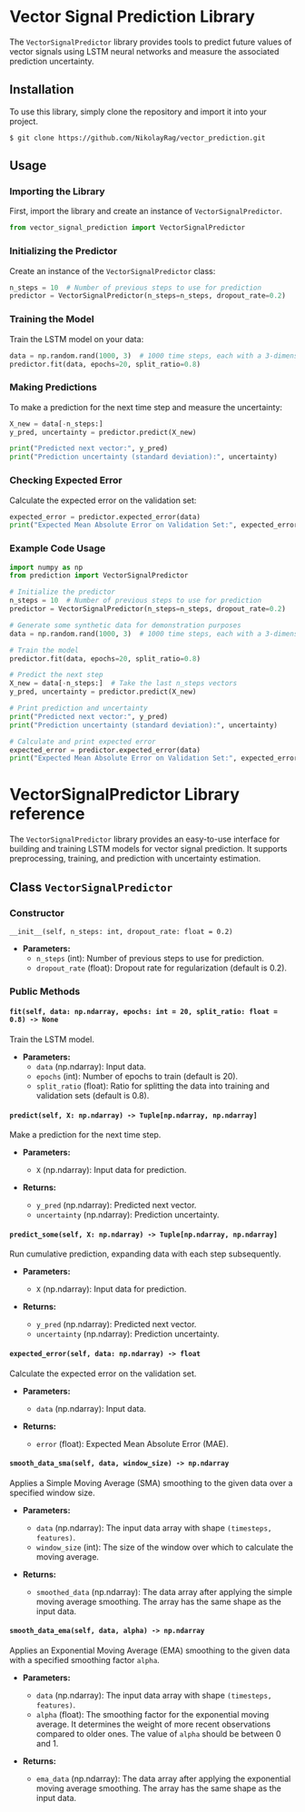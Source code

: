 # Vector Signal Prediction Library

The `VectorSignalPredictor` library provides tools to predict future values of vector signals using LSTM neural networks and measure the associated prediction uncertainty.

## Installation

To use this library, simply clone the repository and import it into your project.

```
$ git clone https://github.com/NikolayRag/vector_prediction.git
```

## Usage

### Importing the Library

First, import the library and create an instance of `VectorSignalPredictor`.

```python
from vector_signal_prediction import VectorSignalPredictor
```

### Initializing the Predictor

Create an instance of the `VectorSignalPredictor` class:

```python
n_steps = 10  # Number of previous steps to use for prediction
predictor = VectorSignalPredictor(n_steps=n_steps, dropout_rate=0.2)
```

### Training the Model

Train the LSTM model on your data:

```python
data = np.random.rand(1000, 3)  # 1000 time steps, each with a 3-dimensional vector
predictor.fit(data, epochs=20, split_ratio=0.8)
```

### Making Predictions

To make a prediction for the next time step and measure the uncertainty:

```python
X_new = data[-n_steps:]
y_pred, uncertainty = predictor.predict(X_new)

print("Predicted next vector:", y_pred)
print("Prediction uncertainty (standard deviation):", uncertainty)
```

### Checking Expected Error

Calculate the expected error on the validation set:

```python
expected_error = predictor.expected_error(data)
print("Expected Mean Absolute Error on Validation Set:", expected_error)
```

### Example Code Usage

```python
import numpy as np
from prediction import VectorSignalPredictor

# Initialize the predictor
n_steps = 10  # Number of previous steps to use for prediction
predictor = VectorSignalPredictor(n_steps=n_steps, dropout_rate=0.2)

# Generate some synthetic data for demonstration purposes
data = np.random.rand(1000, 3)  # 1000 time steps, each with a 3-dimensional vector

# Train the model
predictor.fit(data, epochs=20, split_ratio=0.8)

# Predict the next step
X_new = data[-n_steps:]  # Take the last n_steps vectors
y_pred, uncertainty = predictor.predict(X_new)

# Print prediction and uncertainty
print("Predicted next vector:", y_pred)
print("Prediction uncertainty (standard deviation):", uncertainty)

# Calculate and print expected error
expected_error = predictor.expected_error(data)
print("Expected Mean Absolute Error on Validation Set:", expected_error)
```

# VectorSignalPredictor Library reference

The `VectorSignalPredictor` library provides an easy-to-use interface for building and training LSTM models for vector signal prediction. It supports preprocessing, training, and prediction with uncertainty estimation.

## Class `VectorSignalPredictor`

### Constructor

`__init__(self, n_steps: int, dropout_rate: float = 0.2)`

- **Parameters:**
  - `n_steps` (int): Number of previous steps to use for prediction.
  - `dropout_rate` (float): Dropout rate for regularization (default is 0.2).

### Public Methods


#### `fit(self, data: np.ndarray, epochs: int = 20, split_ratio: float = 0.8) -> None`

Train the LSTM model.

- **Parameters:**
  - `data` (np.ndarray): Input data.
  - `epochs` (int): Number of epochs to train (default is 20).
  - `split_ratio` (float): Ratio for splitting the data into training and validation sets (default is 0.8).

#### `predict(self, X: np.ndarray) -> Tuple[np.ndarray, np.ndarray]`

Make a prediction for the next time step.

- **Parameters:**
  - `X` (np.ndarray): Input data for prediction.

- **Returns:**
  - `y_pred` (np.ndarray): Predicted next vector.
  - `uncertainty` (np.ndarray): Prediction uncertainty.

#### `predict_some(self, X: np.ndarray) -> Tuple[np.ndarray, np.ndarray]`

Run cumulative prediction, expanding data with each step subsequently.

- **Parameters:**
  - `X` (np.ndarray): Input data for prediction.

- **Returns:**
  - `y_pred` (np.ndarray): Predicted next vector.
  - `uncertainty` (np.ndarray): Prediction uncertainty.

#### `expected_error(self, data: np.ndarray) -> float`

Calculate the expected error on the validation set.

- **Parameters:**
  - `data` (np.ndarray): Input data.

- **Returns:**
  - `error` (float): Expected Mean Absolute Error (MAE).

#### `smooth_data_sma(self, data, window_size) -> np.ndarray`

Applies a Simple Moving Average (SMA) smoothing to the given data over a specified window size.

- **Parameters:**
  - `data` (np.ndarray): The input data array with shape `(timesteps, features)`.
  - `window_size` (int): The size of the window over which to calculate the moving average.

- **Returns:**
  - `smoothed_data` (np.ndarray): The data array after applying the simple moving average smoothing. The array has the same shape as the input data.

#### `smooth_data_ema(self, data, alpha) -> np.ndarray`

Applies an Exponential Moving Average (EMA) smoothing to the given data with a specified smoothing factor `alpha`.

- **Parameters:**
  - `data` (np.ndarray): The input data array with shape `(timesteps, features)`.
  - `alpha` (float): The smoothing factor for the exponential moving average. It determines the weight of more recent observations compared to older ones. The value of `alpha` should be between 0 and 1.

- **Returns:**
  - `ema_data` (np.ndarray): The data array after applying the exponential moving average smoothing. The array has the same shape as the input data.
